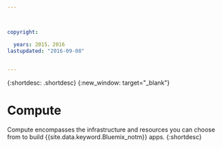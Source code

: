 ```yaml
---

 

copyright:

  years: 2015，2016
lastupdated: "2016-09-08"
 

---
```


{:shortdesc: .shortdesc} 
{:new_window: target="_blank"}

# Compute


Compute encompasses the infrastructure and resources you can choose from to build {{site.data.keyword.Bluemix_notm}} apps. 
{:shortdesc}


